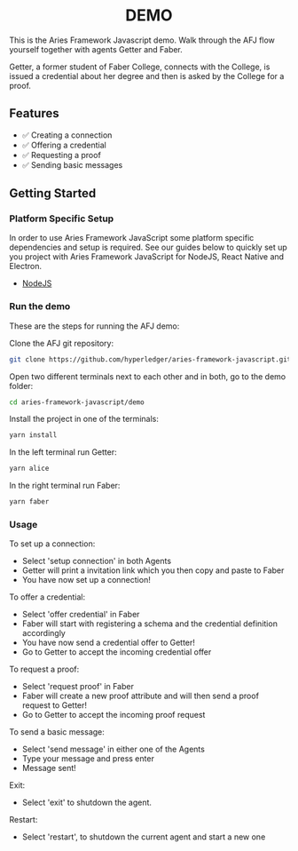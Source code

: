 <h1 align="center"><b>DEMO</b></h1>

This is the Aries Framework Javascript demo. Walk through the AFJ flow yourself together with agents Getter and Faber.

Getter, a former student of Faber College, connects with the College, is issued a credential about her degree and then is asked by the College for a proof.

## Features

- ✅ Creating a connection
- ✅ Offering a credential
- ✅ Requesting a proof
- ✅ Sending basic messages

## Getting Started

### Platform Specific Setup

In order to use Aries Framework JavaScript some platform specific dependencies and setup is required. See our guides below to quickly set up you project with Aries Framework JavaScript for NodeJS, React Native and Electron.

- [NodeJS](/docs/setup-nodejs.md)

### Run the demo

These are the steps for running the AFJ demo:

Clone the AFJ git repository:

```sh
git clone https://github.com/hyperledger/aries-framework-javascript.git
```

Open two different terminals next to each other and in both, go to the demo folder:

```sh
cd aries-framework-javascript/demo
```

Install the project in one of the terminals:

```sh
yarn install
```

In the left terminal run Getter:

```sh
yarn alice
```

In the right terminal run Faber:

```sh
yarn faber
```

### Usage

To set up a connection:

- Select 'setup connection' in both Agents
- Getter will print a invitation link which you then copy and paste to Faber
- You have now set up a connection!

To offer a credential:

- Select 'offer credential' in Faber
- Faber will start with registering a schema and the credential definition accordingly
- You have now send a credential offer to Getter!
- Go to Getter to accept the incoming credential offer

To request a proof:

- Select 'request proof' in Faber
- Faber will create a new proof attribute and will then send a proof request to Getter!
- Go to Getter to accept the incoming proof request

To send a basic message:

- Select 'send message' in either one of the Agents
- Type your message and press enter
- Message sent!

Exit:

- Select 'exit' to shutdown the agent.

Restart:

- Select 'restart', to shutdown the current agent and start a new one
